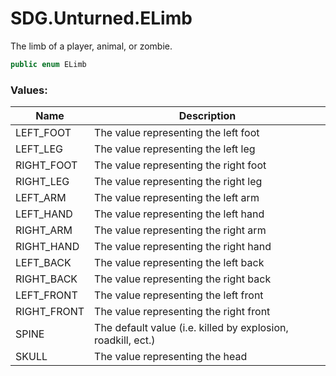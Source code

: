 # SDG.Unturned.ELimb

The limb of a player, animal, or zombie.

```C#
public enum ELimb
```

### Values:

Name | Description
------------ | -------------
LEFT_FOOT | The value representing the left foot
LEFT_LEG | The value representing the left leg
RIGHT_FOOT | The value representing the right foot
RIGHT_LEG | The value representing the right leg
LEFT_ARM | The value representing the left arm
LEFT_HAND | The value representing the left hand
RIGHT_ARM | The value representing the right arm
RIGHT_HAND | The value representing the right hand
LEFT_BACK | The value representing the left back
RIGHT_BACK | The value representing the right back
LEFT_FRONT | The value representing the left front
RIGHT_FRONT | The value representing the right front
SPINE | The default value (i.e. killed by explosion, roadkill, ect.)
SKULL | The value representing the head
